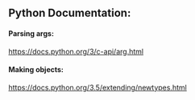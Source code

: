 ## Python Documentation:

#### Parsing args:
https://docs.python.org/3/c-api/arg.html

#### Making objects:
https://docs.python.org/3.5/extending/newtypes.html